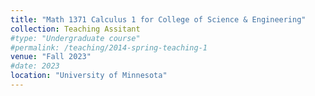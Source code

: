 ```yaml
---
title: "Math 1371 Calculus 1 for College of Science & Engineering"
collection: Teaching Assitant
#type: "Undergraduate course"
#permalink: /teaching/2014-spring-teaching-1
venue: "Fall 2023"
#date: 2023
location: "University of Minnesota"
---
```

